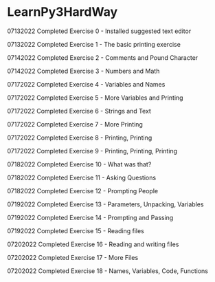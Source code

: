 # LearnPy3HardWay

07132022 Completed Exercise 0 - Installed suggested text editor

07132022 Completed Exercise 1 - The basic printing exercise

07142022 Completed Exercise 2 - Comments and Pound Character

07142022 Completed Exercise 3 - Numbers and Math

07172022 Completed Exercise 4 - Variables and Names

07172022 Completed Exercise 5 - More Variables and Printing

07172022 Completed Exercise 6 - Strings and Text

07172022 Completed Exercise 7 - More Printing

07172022 Completed Exercise 8 - Printing, Printing

07172022 Completed Exercise 9 - Printing, Printing, Printing

07182022 Completed Exercise 10 - What was that?

07182022 Completed Exercise 11 - Asking Questions

07182022 Completed Exercise 12 - Prompting People

07192022 Completed Exercise 13 - Parameters, Unpacking, Variables

07192022 Completed Exercise 14 - Prompting and Passing

07192022 Completed Exercise 15 - Reading files

07202022 Completed Exercise 16 - Reading and writing files

07202022 Completed Exercise 17 - More Files

07202022 Completed Exercise 18 - Names, Variables, Code, Functions
